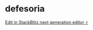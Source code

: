 # defesoria

[Edit in StackBlitz next generation editor ⚡️](https://stackblitz.com/~/github.com/mamon39/defesoria)